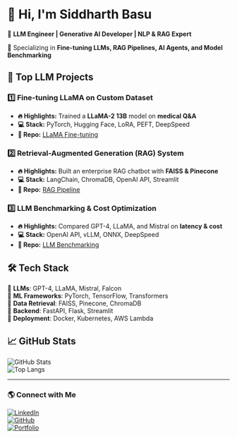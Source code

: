 # 👋 Hi, I'm Siddharth Basu  
🚀 **LLM Engineer | Generative AI Developer | NLP & RAG Expert**  

🔬 Specializing in **Fine-tuning LLMs, RAG Pipelines, AI Agents, and Model Benchmarking**  

## 📂 **Top LLM Projects**
### **1️⃣ Fine-tuning LLaMA on Custom Dataset**
- **🔥 Highlights:** Trained a **LLaMA-2 13B** model on **medical Q&A**  
- **💻 Stack:** PyTorch, Hugging Face, LoRA, PEFT, DeepSpeed  
- **🔗 Repo:** [LLaMA Fine-tuning](https://github.com/your-username/llama-fine-tune)  

### **2️⃣ Retrieval-Augmented Generation (RAG) System**
- **🔥 Highlights:** Built an enterprise RAG chatbot with **FAISS & Pinecone**  
- **💻 Stack:** LangChain, ChromaDB, OpenAI API, Streamlit  
- **🔗 Repo:** [RAG Pipeline](https://github.com/your-username/rag-chatbot)  

### **3️⃣ LLM Benchmarking & Cost Optimization**
- **🔥 Highlights:** Compared GPT-4, LLaMA, and Mistral on **latency & cost**  
- **💻 Stack:** OpenAI API, vLLM, ONNX, DeepSpeed  
- **🔗 Repo:** [LLM Benchmarking](https://github.com/your-username/llm-benchmarking)  

## 🛠 **Tech Stack**
🔹 **LLMs**: GPT-4, LLaMA, Mistral, Falcon  
🔹 **ML Frameworks**: PyTorch, TensorFlow, Transformers  
🔹 **Data Retrieval**: FAISS, Pinecone, ChromaDB  
🔹 **Backend**: FastAPI, Flask, Streamlit  
🔹 **Deployment**: Docker, Kubernetes, AWS Lambda  

## 📈 **GitHub Stats**
![GitHub Stats](https://github-readme-stats.vercel.app/api?username=sid1999-dot&show_icons=true&theme=radical)  
![Top Langs](https://github-readme-stats.vercel.app/api/top-langs/?username=sid1999-dot&layout=compact&theme=radical)  


---
### **🌎 Connect with Me**
[![LinkedIn](https://img.shields.io/badge/LinkedIn-Connect-blue?style=flat&logo=linkedin)](https://www.linkedin.com/in/siddharth-basu1999)  
[![GitHub](https://img.shields.io/badge/GitHub-Follow-black?style=flat&logo=github)](https://github.com/your-username)  
[![Portfolio](https://img.shields.io/badge/Portfolio-Visit-red?style=flat&logo=firefox)](https://your-portfolio.com)  
